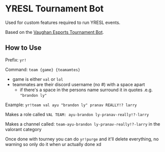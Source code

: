 # YRESL Tournament Bot

Used for custom features required to run YRESL events.

Based on the [Vaughan Esports Tournament Bot](https://github.com/Vaughan-Esports/VE-Tourney-Bot).

## How to Use
Prefix: `yr!`

Command: `team {game} {teamamtes}`
- game is either `val` or `lol`
- teammates are their discord username (no #) with a space apart 
    - if there's a space in the persons name surround it in quotes .e.g. `"brandon ly"`


Example: `yr!team val ayu "brandon ly" pranav REALLY!? larry`

Makes a role called `VAL TEAM: ayu-brandon ly-pranav-really!?-larry`

Makes a channel called: `team-ayu-brandon ly-pranav-really!?-larry` in the valorant category

Once done with tourney you can do `yr!purge` and it'll delete everything, no warning so only do it when ur actually done xd